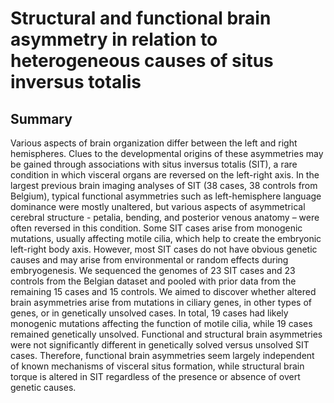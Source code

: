 # Structural and functional brain asymmetry in relation to heterogeneous causes of situs inversus totalis

## Summary
Various aspects of brain organization differ between the left and right hemispheres. Clues to the developmental origins of these asymmetries may be gained through associations with situs inversus totalis (SIT), a rare condition in which visceral organs are reversed on the left-right axis. In the largest previous brain imaging analyses of SIT (38 cases, 38 controls from Belgium), typical functional asymmetries such as left-hemisphere language dominance were mostly unaltered, but various aspects of asymmetrical cerebral structure - petalia, bending, and posterior venous anatomy – were often reversed in this condition. Some SIT cases arise from monogenic mutations, usually affecting motile cilia, which help to create the embryonic left-right body axis. However, most SIT cases do not have obvious genetic causes and may arise from environmental or random effects during embryogenesis. We sequenced the genomes of 23 SIT cases and 23 controls from the Belgian dataset and pooled with prior data from the remaining 15 cases and 15 controls. We aimed to discover whether altered brain asymmetries arise from mutations in ciliary genes, in other types of genes, or in genetically unsolved cases. In total, 19 cases had likely monogenic mutations affecting the function of motile cilia, while 19 cases remained genetically unsolved. Functional and structural brain asymmetries were not significantly different in genetically solved versus unsolved SIT cases. Therefore, functional brain asymmetries seem largely independent of known mechanisms of visceral situs formation, while structural brain torque is altered in SIT regardless of the presence or absence of overt genetic causes.

